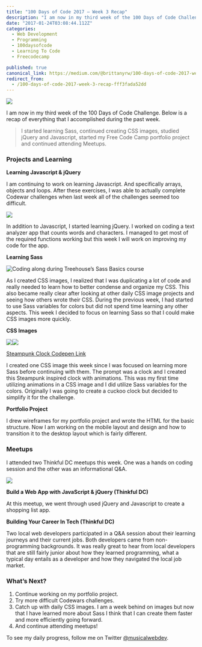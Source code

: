 ```yaml
---
title: "100 Days of Code 2017 — Week 3 Recap"
description: "I am now in my third week of the 100 Days of Code Challenge. Below is a recap of everything that I accomplished during the past week. I am continuing to work on learning Javascript. And specifically…"
date: "2017-01-24T03:08:44.112Z"
categories: 
  - Web Development
  - Programming
  - 100daysofcode
  - Learning To Code
  - Freecodecamp

published: true
canonical_link: https://medium.com/@brittanyrw/100-days-of-code-2017-week-3-recap-fff3fada52dd
redirect_from:
  - /100-days-of-code-2017-week-3-recap-fff3fada52dd
---
```


![](./asset-1.png)

I am now in my third week of the 100 Days of Code Challenge. Below is a recap of everything that I accomplished during the past week.

> I started learning Sass, continued creating CSS images, studied jQuery and Javascript, started my Free Code Camp portfolio project and continued attending Meetups.

### Projects and Learning

**Learning Javascript & jQuery**

I am continuing to work on learning Javascript. And specifically arrays, objects and loops. After these exercises, I was able to actually complete Codewar challenges when last week all of the challenges seemed too difficult.

![](./asset-2.png)

In addition to Javascript, I started learning jQuery. I worked on coding a text analyzer app that counts words and characters. I managed to get most of the required functions working but this week I will work on improving my code for the app.

**Learning Sass**

![Coding along during Treehouse’s Sass Basics course](./asset-3.jpeg)

As I created CSS images, I realized that I was duplicating a lot of code and really needed to learn how to better condense and organize my CSS. This also became really clear after looking at other daily CSS image projects and seeing how others wrote their CSS. During the previous week, I had started to use Sass variables for colors but did not spend time learning any other aspects. This week I decided to focus on learning Sass so that I could make CSS images more quickly.

**CSS Images**

![](./asset-4.jpeg)![](./asset-5.gif)

[Steampunk Clock Codepen Link](https://codepen.io/trekkiegirl/full/LxxQaG/)

I created one CSS image this week since I was focused on learning more Sass before continuing with them. The prompt was a clock and I created this Steampunk inspired clock with animations. This was my first time utilizing animations in a CSS image and I did utilize Sass variables for the colors. Originally I was going to create a cuckoo clock but decided to simplify it for the challenge.

**Portfolio Project**

I drew wireframes for my portfolio project and wrote the HTML for the basic structure. Now I am working on the mobile layout and design and how to transition it to the desktop layout which is fairly different.

### Meetups

I attended two Thinkful DC meetups this week. One was a hands on coding session and the other was an informational Q&A.

![](./asset-6.png)

**Build a Web App with JavaScript & jQuery (Thinkful DC)**

At this meetup, we went through used jQuery and Javascript to create a shopping list app.

**Building Your Career In Tech (Thinkful DC)**

Two local web developers participated in a Q&A session about their learning journeys and their current jobs. Both developers came from non-programming backgrounds. It was really great to hear from local developers that are still fairly junior about how they learned programming, what a typical day entails as a developer and how they navigated the local job market.

### What’s Next?

1.  Continue working on my portfolio project.
2.  Try more difficult Codewars challenges.
3.  Catch up with daily CSS images. I am a week behind on images but now that I have learned more about Sass I think that I can create them faster and more efficiently going forward.
4.  And continue attending meetups!

To see my daily progress, follow me on Twitter [@musicalwebdev](https://twitter.com/musicalwebdev).
